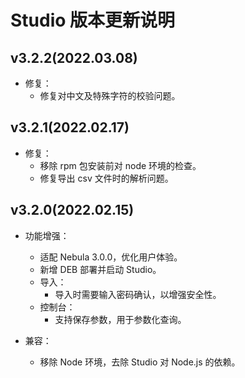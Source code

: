 # Studio 版本更新说明

## v3.2.2(2022.03.08)

- 修复：
  - 修复对中文及特殊字符的校验问题。

## v3.2.1(2022.02.17)

- 修复：
  - 移除 rpm 包安装前对 node 环境的检查。
  - 修复导出 csv 文件时的解析问题。

## v3.2.0(2022.02.15)

- 功能增强：
  - 适配 Nebula 3.0.0，优化用户体验。
  - 新增 DEB 部署并启动 Studio。
  - 导入：
    - 导入时需要输入密码确认，以增强安全性。
  - 控制台：
    - 支持保存参数，用于参数化查询。

- 兼容：
  - 移除 Node 环境，去除 Studio 对 Node.js 的依赖。
